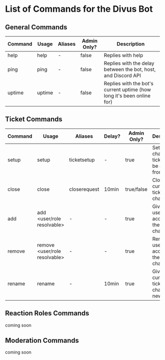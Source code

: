 # **List of Commands for the Divus Bot**

## General Commands
| **Command** | **Usage** | **Aliases** | **Admin Only?** | **Description**                                                       |
|-------------|-----------|-------------|-----------------|-----------------------------------------------------------------------|
| help        | help      | -           | false           | Replies with help                                                     |
| ping        | ping      | -           | false           | Replies with the delay between the bot, host, and Discord API         |
| uptime      | uptime    | -           | false           | Replies with the bot's current uptime (how long it's been online for) |

## Ticket Commands
| **Command** | **Usage**                     | **Aliases**  | **Delay?** | **Admin Only?** | **Description**                                   |
|-------------|-------------------------------|--------------|------------|-----------------|---------------------------------------------------|
| setup       | setup                         | ticketsetup  | -          | true            | Set the channel tickets can be opened from        |
| close       | close                         | closerequest | 10min      | true/false      | Close the current ticket channel                  |
| add         | add <user/role resolvable>    | -            | -          | true            | Give a user/role access to the ticket channel     |
| remove      | remove <user/role resolvable> | -            | -          | true            | Remove a user/role's access to the ticket channel |
| rename      | rename <new name>             | -            | 10min      | true            | Give the current ticket channel a new name        |

## Reaction Roles Commands
coming soon

## Moderation Commands
coming soon
